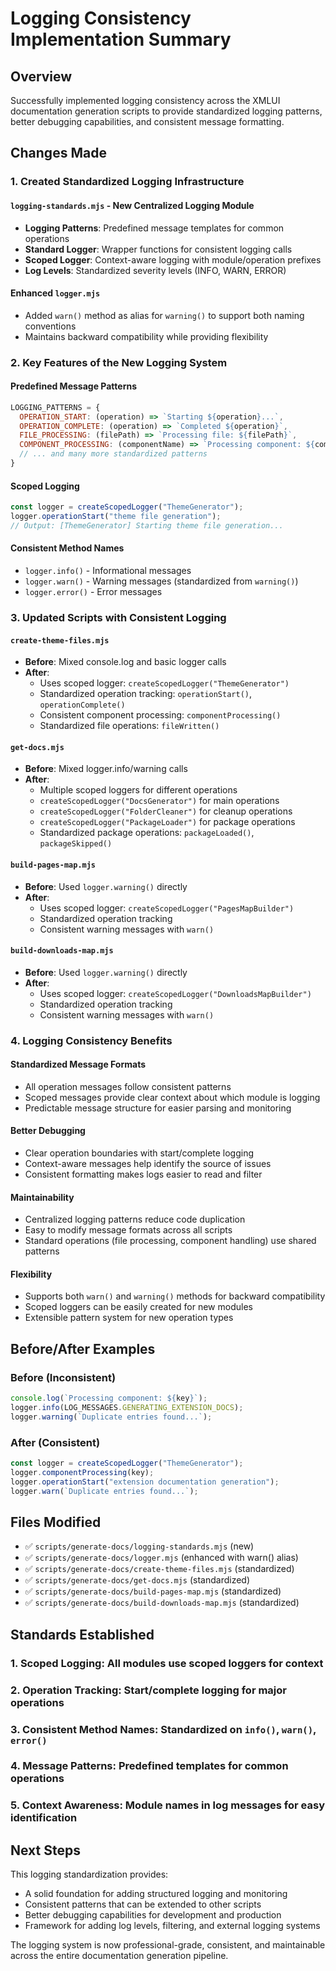 # Logging Consistency Implementation Summary

## Overview
Successfully implemented logging consistency across the XMLUI documentation generation scripts to provide standardized logging patterns, better debugging capabilities, and consistent message formatting.

## Changes Made

### 1. Created Standardized Logging Infrastructure

#### `logging-standards.mjs` - New Centralized Logging Module
- **Logging Patterns**: Predefined message templates for common operations
- **Standard Logger**: Wrapper functions for consistent logging calls
- **Scoped Logger**: Context-aware logging with module/operation prefixes
- **Log Levels**: Standardized severity levels (INFO, WARN, ERROR)

#### Enhanced `logger.mjs`
- Added `warn()` method as alias for `warning()` to support both naming conventions
- Maintains backward compatibility while providing flexibility

### 2. Key Features of the New Logging System

#### Predefined Message Patterns
```javascript
LOGGING_PATTERNS = {
  OPERATION_START: (operation) => `Starting ${operation}...`,
  OPERATION_COMPLETE: (operation) => `Completed ${operation}`,
  FILE_PROCESSING: (filePath) => `Processing file: ${filePath}`,
  COMPONENT_PROCESSING: (componentName) => `Processing component: ${componentName}`,
  // ... and many more standardized patterns
}
```

#### Scoped Logging
```javascript
const logger = createScopedLogger("ThemeGenerator");
logger.operationStart("theme file generation");
// Output: [ThemeGenerator] Starting theme file generation...
```

#### Consistent Method Names
- `logger.info()` - Informational messages
- `logger.warn()` - Warning messages (standardized from `warning()`)
- `logger.error()` - Error messages

### 3. Updated Scripts with Consistent Logging

#### `create-theme-files.mjs`
- **Before**: Mixed console.log and basic logger calls
- **After**:
  - Uses scoped logger: `createScopedLogger("ThemeGenerator")`
  - Standardized operation tracking: `operationStart()`, `operationComplete()`
  - Consistent component processing: `componentProcessing()`
  - Standardized file operations: `fileWritten()`

#### `get-docs.mjs`
- **Before**: Mixed logger.info/warning calls
- **After**:
  - Multiple scoped loggers for different operations
  - `createScopedLogger("DocsGenerator")` for main operations
  - `createScopedLogger("FolderCleaner")` for cleanup operations
  - `createScopedLogger("PackageLoader")` for package operations
  - Standardized package operations: `packageLoaded()`, `packageSkipped()`

#### `build-pages-map.mjs`
- **Before**: Used `logger.warning()` directly
- **After**:
  - Uses scoped logger: `createScopedLogger("PagesMapBuilder")`
  - Standardized operation tracking
  - Consistent warning messages with `warn()`

#### `build-downloads-map.mjs`
- **Before**: Used `logger.warning()` directly
- **After**:
  - Uses scoped logger: `createScopedLogger("DownloadsMapBuilder")`
  - Standardized operation tracking
  - Consistent warning messages with `warn()`

### 4. Logging Consistency Benefits

#### Standardized Message Formats
- All operation messages follow consistent patterns
- Scoped messages provide clear context about which module is logging
- Predictable message structure for easier parsing and monitoring

#### Better Debugging
- Clear operation boundaries with start/complete logging
- Context-aware messages help identify the source of issues
- Consistent formatting makes logs easier to read and filter

#### Maintainability
- Centralized logging patterns reduce code duplication
- Easy to modify message formats across all scripts
- Standard operations (file processing, component handling) use shared patterns

#### Flexibility
- Supports both `warn()` and `warning()` methods for backward compatibility
- Scoped loggers can be easily created for new modules
- Extensible pattern system for new operation types

## Before/After Examples

### Before (Inconsistent)
```javascript
console.log(`Processing component: ${key}`);
logger.info(LOG_MESSAGES.GENERATING_EXTENSION_DOCS);
logger.warning(`Duplicate entries found...`);
```

### After (Consistent)
```javascript
const logger = createScopedLogger("ThemeGenerator");
logger.componentProcessing(key);
logger.operationStart("extension documentation generation");
logger.warn(`Duplicate entries found...`);
```

## Files Modified
- ✅ `scripts/generate-docs/logging-standards.mjs` (new)
- ✅ `scripts/generate-docs/logger.mjs` (enhanced with warn() alias)
- ✅ `scripts/generate-docs/create-theme-files.mjs` (standardized)
- ✅ `scripts/generate-docs/get-docs.mjs` (standardized)
- ✅ `scripts/generate-docs/build-pages-map.mjs` (standardized)
- ✅ `scripts/generate-docs/build-downloads-map.mjs` (standardized)

## Standards Established

### 1. **Scoped Logging**: All modules use scoped loggers for context
### 2. **Operation Tracking**: Start/complete logging for major operations
### 3. **Consistent Method Names**: Standardized on `info()`, `warn()`, `error()`
### 4. **Message Patterns**: Predefined templates for common operations
### 5. **Context Awareness**: Module names in log messages for easy identification

## Next Steps
This logging standardization provides:
- A solid foundation for adding structured logging and monitoring
- Consistent patterns that can be extended to other scripts
- Better debugging capabilities for development and production
- Framework for adding log levels, filtering, and external logging systems

The logging system is now professional-grade, consistent, and maintainable across the entire documentation generation pipeline.
